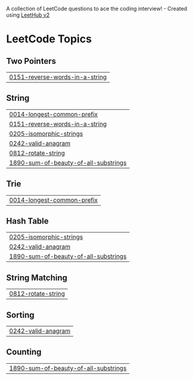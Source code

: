 A collection of LeetCode questions to ace the coding interview! - Created using [LeetHub v2](https://github.com/arunbhardwaj/LeetHub-2.0)
<!---LeetCode Topics Start-->
# LeetCode Topics
## Two Pointers
|  |
| ------- |
| [0151-reverse-words-in-a-string](https://github.com/Rupak-18/DSA-String/tree/master/0151-reverse-words-in-a-string) |
## String
|  |
| ------- |
| [0014-longest-common-prefix](https://github.com/Rupak-18/DSA-String/tree/master/0014-longest-common-prefix) |
| [0151-reverse-words-in-a-string](https://github.com/Rupak-18/DSA-String/tree/master/0151-reverse-words-in-a-string) |
| [0205-isomorphic-strings](https://github.com/Rupak-18/DSA-String/tree/master/0205-isomorphic-strings) |
| [0242-valid-anagram](https://github.com/Rupak-18/DSA-String/tree/master/0242-valid-anagram) |
| [0812-rotate-string](https://github.com/Rupak-18/DSA-String/tree/master/0812-rotate-string) |
| [1890-sum-of-beauty-of-all-substrings](https://github.com/Rupak-18/DSA-String/tree/master/1890-sum-of-beauty-of-all-substrings) |
## Trie
|  |
| ------- |
| [0014-longest-common-prefix](https://github.com/Rupak-18/DSA-String/tree/master/0014-longest-common-prefix) |
## Hash Table
|  |
| ------- |
| [0205-isomorphic-strings](https://github.com/Rupak-18/DSA-String/tree/master/0205-isomorphic-strings) |
| [0242-valid-anagram](https://github.com/Rupak-18/DSA-String/tree/master/0242-valid-anagram) |
| [1890-sum-of-beauty-of-all-substrings](https://github.com/Rupak-18/DSA-String/tree/master/1890-sum-of-beauty-of-all-substrings) |
## String Matching
|  |
| ------- |
| [0812-rotate-string](https://github.com/Rupak-18/DSA-String/tree/master/0812-rotate-string) |
## Sorting
|  |
| ------- |
| [0242-valid-anagram](https://github.com/Rupak-18/DSA-String/tree/master/0242-valid-anagram) |
## Counting
|  |
| ------- |
| [1890-sum-of-beauty-of-all-substrings](https://github.com/Rupak-18/DSA-String/tree/master/1890-sum-of-beauty-of-all-substrings) |
<!---LeetCode Topics End-->